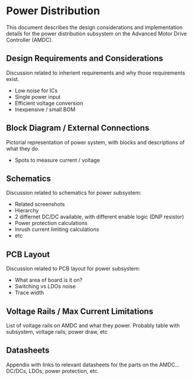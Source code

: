 # Power Distribution

This document describes the design considerations and implementation details for the power distribution subsystem on the Advanced Motor Drive Controller (AMDC).

## Design Requirements and Considerations

Discussion related to inherient requirements and why those requirements exist.
- Low noise for ICs
- Single power input
- Efficient voltage conversion
- Inexpensive / small BOM

## Block Diagram / External Connections

Pictorial representation of power system, with blocks and descriptions of what they do.
- Spots to measure current / voltage

## Schematics

Discussion related to schematics for power subsystem:
- Related screenshots
- Hierarchy
- 2 differnet DC/DC available, with different enable logic (DNP resistor)
- Power protection calculations
- Inrush current limiting calculations
- etc

## PCB Layout

Discussion related to PCB layout for power subsystem:
- What area of board is it on?
- Switching vs LDOs noise
- Trace width

## Voltage Rails / Max Current Limitations

List of voltage rails on AMDC and what they power.
Probably table with subsystem, voltage rails, power draw, etc

## Datasheets

Appendix with links to relevant datasheets for the parts on the AMDC... DC/DCs, LDOs, power protection, etc.
